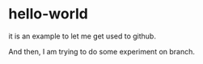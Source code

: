 # hello-world
it is an example to let me get used to github.

And then, I am trying to do some experiment on branch.
